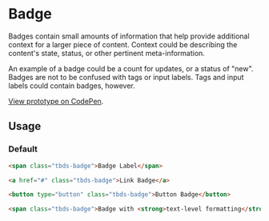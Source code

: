 # Badge

Badges contain small amounts of information that help provide additional 
context for a larger piece of content. Context could be describing the 
content's state, status, or other pertinent meta-information. 

An example of a badge could be a count for updates, or a status of "new". 
Badges are not to be confused with tags or input labels. Tags and input labels
could contain badges, however.

[View prototype on CodePen][codepen].

[codepen]: https://codepen.io/thoughtbot/pen/ZEzROvy

## Usage

### Default

```html
<span class="tbds-badge">Badge Label</span>
```

```html
<a href="#" class="tbds-badge">Link Badge</a>
```

```html
<button type="button" class="tbds-badge">Button Badge</button>
```

```html
<span class="tbds-badge">Badge with <strong>text-level formatting</strong></span>
```